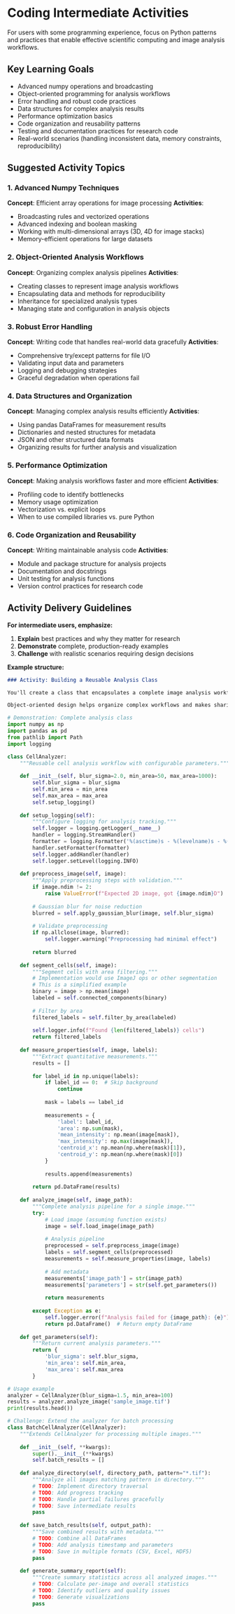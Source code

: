 # Coding Intermediate Activities

For users with some programming experience, focus on Python patterns and practices that enable effective scientific computing and image analysis workflows.

## Key Learning Goals
- Advanced numpy operations and broadcasting
- Object-oriented programming for analysis workflows
- Error handling and robust code practices
- Data structures for complex analysis results
- Performance optimization basics
- Code organization and reusability patterns
- Testing and documentation practices for research code
- Real-world scenarios (handling inconsistent data, memory constraints, reproducibility)

## Suggested Activity Topics

### 1. Advanced Numpy Techniques
**Concept**: Efficient array operations for image processing
**Activities**:
- Broadcasting rules and vectorized operations
- Advanced indexing and boolean masking
- Working with multi-dimensional arrays (3D, 4D for image stacks)
- Memory-efficient operations for large datasets

### 2. Object-Oriented Analysis Workflows
**Concept**: Organizing complex analysis pipelines
**Activities**:
- Creating classes to represent image analysis workflows
- Encapsulating data and methods for reproducibility
- Inheritance for specialized analysis types
- Managing state and configuration in analysis objects

### 3. Robust Error Handling
**Concept**: Writing code that handles real-world data gracefully
**Activities**:
- Comprehensive try/except patterns for file I/O
- Validating input data and parameters
- Logging and debugging strategies
- Graceful degradation when operations fail

### 4. Data Structures and Organization
**Concept**: Managing complex analysis results efficiently
**Activities**:
- Using pandas DataFrames for measurement results
- Dictionaries and nested structures for metadata
- JSON and other structured data formats
- Organizing results for further analysis and visualization

### 5. Performance Optimization
**Concept**: Making analysis workflows faster and more efficient
**Activities**:
- Profiling code to identify bottlenecks
- Memory usage optimization
- Vectorization vs. explicit loops
- When to use compiled libraries vs. pure Python

### 6. Code Organization and Reusability
**Concept**: Writing maintainable analysis code
**Activities**:
- Module and package structure for analysis projects
- Documentation and docstrings
- Unit testing for analysis functions
- Version control practices for research code

## Activity Delivery Guidelines

**For intermediate users, emphasize:**

1. **Explain** best practices and why they matter for research
2. **Demonstrate** complete, production-ready examples
3. **Challenge** with realistic scenarios requiring design decisions

**Example structure:**
```markdown
### Activity: Building a Reusable Analysis Class

You'll create a class that encapsulates a complete image analysis workflow. This pattern makes your analysis reproducible and easy to apply to new datasets.

Object-oriented design helps organize complex workflows and makes sharing analysis methods easier.
```

```python
# Demonstration: Complete analysis class
import numpy as np
import pandas as pd
from pathlib import Path
import logging

class CellAnalyzer:
    """Reusable cell analysis workflow with configurable parameters."""
    
    def __init__(self, blur_sigma=2.0, min_area=50, max_area=1000):
        self.blur_sigma = blur_sigma
        self.min_area = min_area
        self.max_area = max_area
        self.setup_logging()
        
    def setup_logging(self):
        """Configure logging for analysis tracking."""
        self.logger = logging.getLogger(__name__)
        handler = logging.StreamHandler()
        formatter = logging.Formatter('%(asctime)s - %(levelname)s - %(message)s')
        handler.setFormatter(formatter)
        self.logger.addHandler(handler)
        self.logger.setLevel(logging.INFO)
    
    def preprocess_image(self, image):
        """Apply preprocessing steps with validation."""
        if image.ndim != 2:
            raise ValueError(f"Expected 2D image, got {image.ndim}D")
        
        # Gaussian blur for noise reduction
        blurred = self.apply_gaussian_blur(image, self.blur_sigma)
        
        # Validate preprocessing
        if np.allclose(image, blurred):
            self.logger.warning("Preprocessing had minimal effect")
        
        return blurred
    
    def segment_cells(self, image):
        """Segment cells with area filtering."""
        # Implementation would use ImageJ ops or other segmentation
        # This is a simplified example
        binary = image > np.mean(image)
        labeled = self.connected_components(binary)
        
        # Filter by area
        filtered_labels = self.filter_by_area(labeled)
        
        self.logger.info(f"Found {len(filtered_labels)} cells")
        return filtered_labels
    
    def measure_properties(self, image, labels):
        """Extract quantitative measurements."""
        results = []
        
        for label_id in np.unique(labels):
            if label_id == 0:  # Skip background
                continue
                
            mask = labels == label_id
            
            measurements = {
                'label': label_id,
                'area': np.sum(mask),
                'mean_intensity': np.mean(image[mask]),
                'max_intensity': np.max(image[mask]),
                'centroid_x': np.mean(np.where(mask)[1]),
                'centroid_y': np.mean(np.where(mask)[0])
            }
            
            results.append(measurements)
        
        return pd.DataFrame(results)
    
    def analyze_image(self, image_path):
        """Complete analysis pipeline for a single image."""
        try:
            # Load image (assuming function exists)
            image = self.load_image(image_path)
            
            # Analysis pipeline
            preprocessed = self.preprocess_image(image)
            labels = self.segment_cells(preprocessed)
            measurements = self.measure_properties(image, labels)
            
            # Add metadata
            measurements['image_path'] = str(image_path)
            measurements['parameters'] = str(self.get_parameters())
            
            return measurements
            
        except Exception as e:
            self.logger.error(f"Analysis failed for {image_path}: {e}")
            return pd.DataFrame()  # Return empty DataFrame
    
    def get_parameters(self):
        """Return current analysis parameters."""
        return {
            'blur_sigma': self.blur_sigma,
            'min_area': self.min_area,
            'max_area': self.max_area
        }

# Usage example
analyzer = CellAnalyzer(blur_sigma=1.5, min_area=100)
results = analyzer.analyze_image('sample_image.tif')
print(results.head())
```

```python
# Challenge: Extend the analyzer for batch processing
class BatchCellAnalyzer(CellAnalyzer):
    """Extends CellAnalyzer for processing multiple images."""
    
    def __init__(self, **kwargs):
        super().__init__(**kwargs)
        self.batch_results = []
    
    def analyze_directory(self, directory_path, pattern="*.tif"):
        """Analyze all images matching pattern in directory."""
        # TODO: Implement directory traversal
        # TODO: Add progress tracking
        # TODO: Handle partial failures gracefully
        # TODO: Save intermediate results
        pass
    
    def save_batch_results(self, output_path):
        """Save combined results with metadata."""
        # TODO: Combine all DataFrames
        # TODO: Add analysis timestamp and parameters
        # TODO: Save in multiple formats (CSV, Excel, HDF5)
        pass
    
    def generate_summary_report(self):
        """Create summary statistics across all analyzed images."""
        # TODO: Calculate per-image and overall statistics
        # TODO: Identify outliers and quality issues
        # TODO: Generate visualizations
        pass
```
